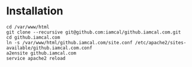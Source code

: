 # Installation

    cd /var/www/html
    git clone --recursive git@github.com:iamcal/github.iamcal.com.git
    cd github.iamcal.com
    ln -s /var/www/html/github.iamcal.com/site.conf /etc/apache2/sites-available/github.iamcal.com.conf
    a2ensite github.iamcal.com
    service apache2 reload
